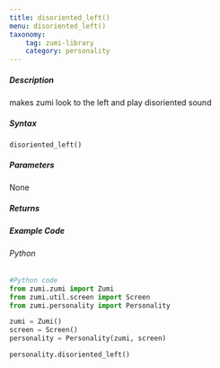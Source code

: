```yaml
---
title: disoriented_left()
menu: disoriented_left()
taxonomy:
    tag: zumi-library
    category: personality
---
```


##### Description
makes zumi look to the left and play disoriented sound

##### Syntax
```disoriented_left()```<br />

##### Parameters
None

##### Returns

##### Example Code
###### Python
```python
#Python code
from zumi.zumi import Zumi
from zumi.util.screen import Screen
from zumi.personality import Personality

zumi = Zumi()
screen = Screen()
personality = Personality(zumi, screen)

personality.disoriented_left()
```
